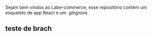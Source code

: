 Sejam bem vindos ao Labe-commerce, esse repositório contém um esqueleto de app React e um .gitignore.
## teste de brach